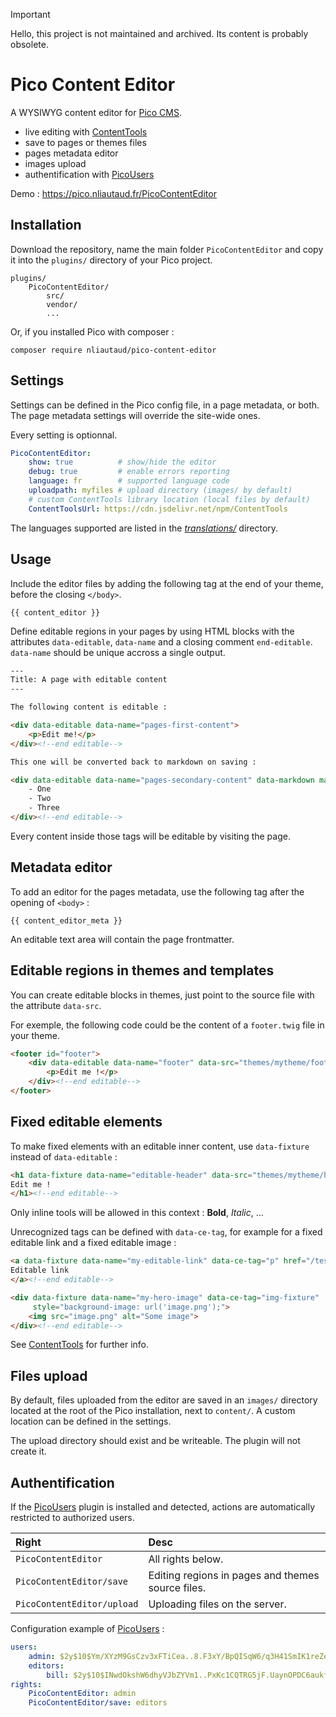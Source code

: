 > [!IMPORTANT]
> Hello, this project is not maintained and archived. Its content is probably obsolete.

# Pico Content Editor

A WYSIWYG content editor for [Pico CMS](http://picocms.org).

- live editing with [ContentTools]
- save to pages or themes files
- pages metadata editor
- images upload
- authentification with [PicoUsers]

Demo : https://pico.nliautaud.fr/PicoContentEditor

## Installation

Download the repository, name the main folder `PicoContentEditor` and copy it into the `plugins/` directory of your Pico project.

    plugins/
        PicoContentEditor/
            src/
            vendor/
            ...

Or, if you installed Pico with composer :

    composer require nliautaud/pico-content-editor

## Settings

Settings can be defined in the Pico config file, in a page metadata, or both. The page metadata settings will override the site-wide ones.

Every setting is optionnal.

```yml
PicoContentEditor:
    show: true          # show/hide the editor
    debug: true         # enable errors reporting
    language: fr        # supported language code
    uploadpath: myfiles # upload directory (images/ by default)
    # custom ContentTools library location (local files by default)
    ContentToolsUrl: https://cdn.jsdelivr.net/npm/ContentTools
```

The languages supported are listed in the *[translations/](https://github.com/nliautaud/pico-content-editor/tree/master/PicoContentEditor/assets/ContentTools/translations)* directory.

## Usage

Include the editor files by adding the following tag at the end of your theme, before the closing `</body>`.

```twig
{{ content_editor }}
```

Define editable regions in your pages by using HTML blocks with the attributes `data-editable`, `data-name` and a closing comment `end-editable`. `data-name` should be unique accross a single output.

```html
---
Title: A page with editable content
---

The following content is editable :

<div data-editable data-name="pages-first-content">
    <p>Edit me!</p>
</div><!--end editable-->

This one will be converted back to markdown on saving :

<div data-editable data-name="pages-secondary-content" data-markdown markdown=1>
    - One
    - Two
    - Three
</div><!--end editable-->
```

Every content inside those tags will be editable by visiting the page.

## Metadata editor

To add an editor for the pages metadata, use the following tag after the opening of `<body>` :

```twig
{{ content_editor_meta }}
```

An editable text area will contain the page frontmatter.

## Editable regions in themes and templates

You can create editable blocks in themes, just point to the source file with the attribute `data-src`.

For exemple, the following code could be the content of a `footer.twig` file in your theme.

```html
<footer id="footer">
    <div data-editable data-name="footer" data-src="themes/mytheme/footer.twig">
        <p>Edit me !</p>
    </div><!--end editable-->
</footer>
```

## Fixed editable elements

To make fixed elements with an editable inner content, use `data-fixture` instead of `data-editable` :

```html
<h1 data-fixture data-name="editable-header" data-src="themes/mytheme/header.twig">
Edit me !
</h1><!--end editable-->
```

Only inline tools will be allowed in this context : **Bold**, *Italic*, ...

Unrecognized tags can be defined with `data-ce-tag`, for example for a fixed editable link and a fixed editable image :

```html
<a data-fixture data-name="my-editable-link" data-ce-tag="p" href="/test">
Editable link
</a><!--end editable-->

<div data-fixture data-name="my-hero-image" data-ce-tag="img-fixture"
     style="background-image: url('image.png');">
    <img src="image.png" alt="Some image">
</div><!--end editable-->
```

See [ContentTools] for further info.

## Files upload

By default, files uploaded from the editor are saved in an `images/` directory located at the root of the Pico installation, next to `content/`. A custom location can be defined in the settings.

The upload directory should exist and be writeable. The plugin will not create it.

## Authentification

If the [PicoUsers] plugin is installed and detected, actions are automatically restricted to authorized users.

|Right|Desc|
|:-|:-|
|`PicoContentEditor`| All rights below.
|`PicoContentEditor/save`| Editing regions in pages and themes source files.
|`PicoContentEditor/upload`| Uploading files on the server.

Configuration example of [PicoUsers] :

```yml
users:
    admin: $2y$10$Ym/XYzM9GsCzv3xFTiCea..8.F3xY/BpQISqW6/q3H41SmIK1reZe
    editors:
        bill: $2y$10$INwdOkshW6dhyVJbZYVm1..PxKc1CQTRG5jF.UaynOPDC6aukfkaa
rights:
    PicoContentEditor: admin
    PicoContentEditor/save: editors
```

[ContentTools]: http://getcontenttools.com
[PicoUsers]: https://github.com/nliautaud/pico-users
